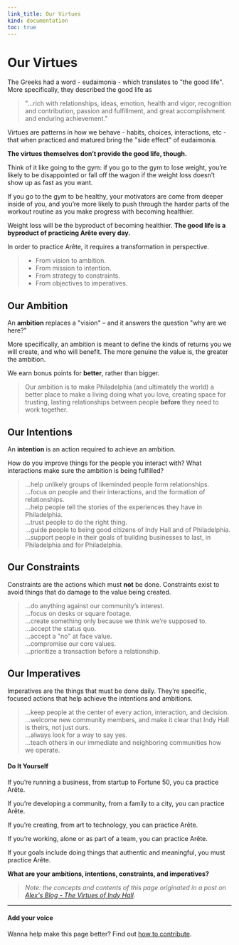 ```yaml
--- 
link_title: Our Virtues
kind: documentation
toc: true
---
```


# Our Virtues

The Greeks had a word - eudaimonia - which translates to "the good life". More specifically, they described the good life as 

> "...rich with relationships, ideas, emotion, health and vigor, recognition and contribution, passion and fulfillment, and great accomplishment and enduring achievement."

Virtues are patterns in how we behave - habits, choices, interactions, etc - that when practiced and matured bring the "side effect" of eudaimonia. 

**The virtues themselves don’t provide the good life, though.**

Think of it like going to the gym: if you go to the gym to lose weight, you’re likely to be disappointed or fall off the wagon if the weight loss doesn’t show up as fast as you want.

If you go to the gym to be healthy, your motivators are come from deeper inside of you, and you’re more likely to push through the harder parts of the workout routine as you make progress with becoming healthier.

Weight loss will be the byproduct of becoming healthier. **The good life is a byproduct of practicing Arête every day.**

In order to practice Arête, it requires a transformation in perspective.

> * From vision to ambition.
> * From mission to intention.
> * From strategy to constraints.
> * From objectives to imperatives.

## Our Ambition

An **ambition** replaces a "vision" – and it answers the question "why are we here?" 

More specifically, an ambition is meant to define the kinds of returns you we will create, and who will benefit. The more genuine the value is, the greater the ambition. 

We earn bonus points for **better**, rather than bigger.

> Our ambition is to make Philadelphia (and ultimately the world) a better place to make a living doing what you love, creating space for trusting, lasting relationships between people **before** they need to work together.


## Our Intentions

An **intention** is an action required to achieve an ambition. 

How do you improve things for the people you interact with? What interactions make sure the ambition is being fulfilled?

  > ...help unlikely groups of likeminded people form relationships.   
  > ...focus on people and their interactions, and the formation of relationships.   
  > ...help people tell the stories of the experiences they have in Philadelphia.   
  > ...trust people to do the right thing.   
  > ...guide people to being good citizens of Indy Hall and of Philadelphia.   
  > ...support people in their goals of building businesses to last, in Philadelphia and for Philadelphia.   

## Our Constraints

Constraints are the actions which must **not** be done. Constraints exist to avoid things that do damage to the value being created.

  > ...do anything against our community’s interest.   
  > ...focus on desks or square footage.   
  > ...create something only because we think we’re supposed to.   
  > ...accept the status quo.   
  > ...accept a "no" at face value.   
  > ...compromise our core values.   
  > ...prioritize a transaction before a relationship.   

## Our Imperatives

Imperatives are the things that must be done daily. They’re specific, focused actions that help achieve the intentions and ambitions.

  > ...keep people at the center of every action, interaction, and decision.   
  > ...welcome new community members, and make it clear that Indy Hall is theirs, not just ours.   
  > ...always look for a way to say yes.   
  > ...teach others in our immediate and neighboring communities how we operate.   

#### Do It Yourself

If you’re running a business, from startup to Fortune 50, you ca practice Arête.

If you’re developing a community, from a family to a city, you can practice Arête.

If you’re creating, from art to technology, you can practice Arête.

If you’re working, alone or as part of a team, you can practice Arête.

If your goals include doing things that authentic and meaningful, you must practice Arête.

**What are your ambitions, intentions, constraints, and imperatives?**

> *Note: the concepts and contents of this page originated in a post on [Alex's Blog - The Virtues of Indy Hall](http://dangerouslyawesome.com/2012/04/the-virtues-of-indy-hall/).*

---

#### Add your voice

Wanna help make this page better? Find out [how to contribute](/7-how-to/).